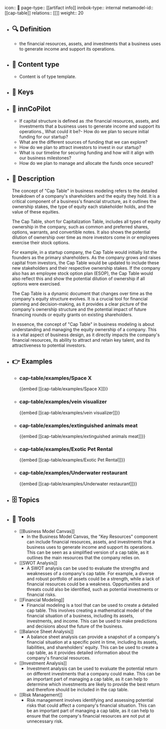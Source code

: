 icon:: 🧿
page-type:: [[artifact info]]
innbok-type:: internal
metamodel-id:: [[cap-table]]
relations:: [[]]
weight:: 20

- ## 🔍 Definition
  - the financial resources, assets, and investments that a business uses to generate income and support its operations.
- ## 📰 Content type 
  - Content is of type template.
  
- ## 🔑 Keys
  
- ## 🤖 innCoPilot
  - If capital structure is defined as :the financial resources, assets, and investments that a business uses to generate income and support its operations., What could it be?- How do we plan to secure initial funding for our startup?
  - What are the different sources of funding that we can explore?
  - How do we plan to attract investors to invest in our startup?
  - What is our timeline for securing funding and how will it align with our business milestones?
  - How do we plan to manage and allocate the funds once secured?
- ## 📖 Description
  The concept of "Cap Table" in business modeling refers to the detailed breakdown of a company's shareholders and the equity they hold. It is a critical component of a business's financial structure, as it outlines the ownership stakes, the type of equity each stakeholder holds, and the value of these equities.
  
  The Cap Table, short for Capitalization Table, includes all types of equity ownership in the company, such as common and preferred shares, options, warrants, and convertible notes. It also shows the potential dilution of ownership over time as more investors come in or employees exercise their stock options.
  
  For example, in a startup company, the Cap Table would initially list the founders as the primary shareholders. As the company grows and raises capital from investors, the Cap Table would be updated to include these new stakeholders and their respective ownership stakes. If the company also has an employee stock option plan (ESOP), the Cap Table would also reflect this and show the potential dilution of ownership if all options were exercised.
  
  The Cap Table is a dynamic document that changes over time as the company's equity structure evolves. It is a crucial tool for financial planning and decision-making, as it provides a clear picture of the company's ownership structure and the potential impact of future financing rounds or equity grants on existing shareholders.
  
  In essence, the concept of "Cap Table" in business modeling is about understanding and managing the equity ownership of a company. This is a vital aspect of business design, as it directly impacts the company's financial resources, its ability to attract and retain key talent, and its attractiveness to potential investors.
- ## 👉 Examples
  - ### cap-table/examples/Space X
    {{embed [[cap-table/examples/Space X]]}}
  - ### cap-table/examples/vein visualizer
    {{embed [[cap-table/examples/vein visualizer]]}}
  - ### cap-table/examples/extinguished animals meat
    {{embed [[cap-table/examples/extinguished animals meat]]}}
  - ### cap-table/examples/Exotic Pet Rental
    {{embed [[cap-table/examples/Exotic Pet Rental]]}}
  - ### cap-table/examples/Underwater restaurant
    {{embed [[cap-table/examples/Underwater restaurant]]}}
  
- ## 🗄️ Topics
  
- ## 🧰 Tools
  - [[Business Model Canvas]]
    - In the Business Model Canvas, the "Key Resources" component can include financial resources, assets, and investments that a business uses to generate income and support its operations. This can be seen as a simplified version of a cap table, as it outlines the main resources that the company relies on.
  - [[SWOT Analysis]]
    - A SWOT analysis can be used to evaluate the strengths and weaknesses of a company's cap table. For example, a diverse and robust portfolio of assets could be a strength, while a lack of financial resources could be a weakness. Opportunities and threats could also be identified, such as potential investments or financial risks.
  - [[Financial Modeling]]
    - Financial modeling is a tool that can be used to create a detailed cap table. This involves creating a mathematical model of the financial situation of a business, including its assets, investments, and income. This can be used to make predictions and decisions about the future of the business.
  - [[Balance Sheet Analysis]]
    - A balance sheet analysis can provide a snapshot of a company's financial situation at a specific point in time, including its assets, liabilities, and shareholders' equity. This can be used to create a cap table, as it provides detailed information about the company's financial resources.
  - [[Investment Analysis]]
    - Investment analysis can be used to evaluate the potential return on different investments that a company could make. This can be an important part of managing a cap table, as it can help to determine which investments are likely to provide the best return and therefore should be included in the cap table.
  - [[Risk Management]]
    - Risk management involves identifying and assessing potential risks that could affect a company's financial situation. This can be an important part of managing a cap table, as it can help to ensure that the company's financial resources are not put at unnecessary risk.

